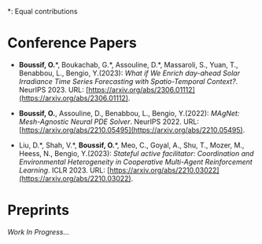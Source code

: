 *: Equal contributions

# Conference Papers

* **Boussif, O.**\*, Boukachab, G.\*, Assouline, D.\*, Massaroli, S., Yuan, T., Benabbou, L., Bengio, Y.(2023): *What if We Enrich day-ahead Solar Irradiance Time Series Forecasting with Spatio-Temporal Context?*. NeurIPS 2023. URL: [https://arxiv.org/abs/2306.01112](https://arxiv.org/abs/2306.01112).

* **Boussif, O.**, Assouline, D., Benabbou, L., Bengio, Y.(2022): *MAgNet: Mesh-Agnostic Neural PDE Solver*. NeurIPS 2022. URL: [https://arxiv.org/abs/2210.05495](https://arxiv.org/abs/2210.05495).
* Liu, D.\*, Shah, V.\*, **Boussif, O.**\*, Meo, C., Goyal, A., Shu, T., Mozer, M., Heess, N., Bengio, Y.(2023): *Stateful active facilitator: Coordination and Environmental Heterogeneity in Cooperative Multi-Agent Reinforcement Learning*. ICLR 2023. URL: [https://arxiv.org/abs/2210.03022](https://arxiv.org/abs/2210.03022).
# Preprints
*Work In Progress...*